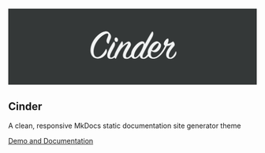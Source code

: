 <a href="http://sourcefoundry.org/cinder/"><img src="img/header.png" alt="Cinder | A clean, responsive theme for MkDocs" width="728"></a>

## Cinder

A clean, responsive MkDocs static documentation site generator theme

[Demo and Documentation](http://sourcefoundry.org/cinder/)

